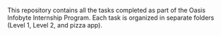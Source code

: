 This repository contains all the tasks completed as part of the Oasis Infobyte Internship Program. Each task is organized in separate folders (Level 1, Level 2, and pizza app).
